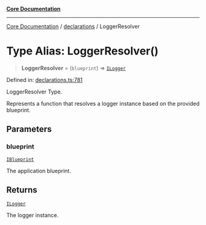 [**Core Documentation**](../../README.md)

***

[Core Documentation](../../README.md) / [declarations](../README.md) / LoggerResolver

# Type Alias: LoggerResolver()

> **LoggerResolver** = (`blueprint`) => [`ILogger`](../interfaces/ILogger.md)

Defined in: [declarations.ts:781](https://github.com/stonemjs/core/blob/b1f29857c7f1e529739f22d486494bed3b22d2c6/src/declarations.ts#L781)

LoggerResolver Type.

Represents a function that resolves a logger instance based on the provided blueprint.

## Parameters

### blueprint

[`IBlueprint`](IBlueprint.md)

The application blueprint.

## Returns

[`ILogger`](../interfaces/ILogger.md)

The logger instance.
